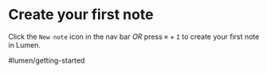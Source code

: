 # Create your first note

Click the `New note` icon in the nav bar _OR_ press `⌘` + `I` to create your first note in Lumen.

#lumen/getting-started
